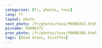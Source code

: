```yaml
---
categories: [fr, photos, tous]
lang: fr
layout: photo
next_photo: /fr/photos/tous/P0000353.html
picname: P0000372
prev_photo: /fr/photos/tous/P0000380.html
tags: [Dead Grass, Giraffes]
---
```

